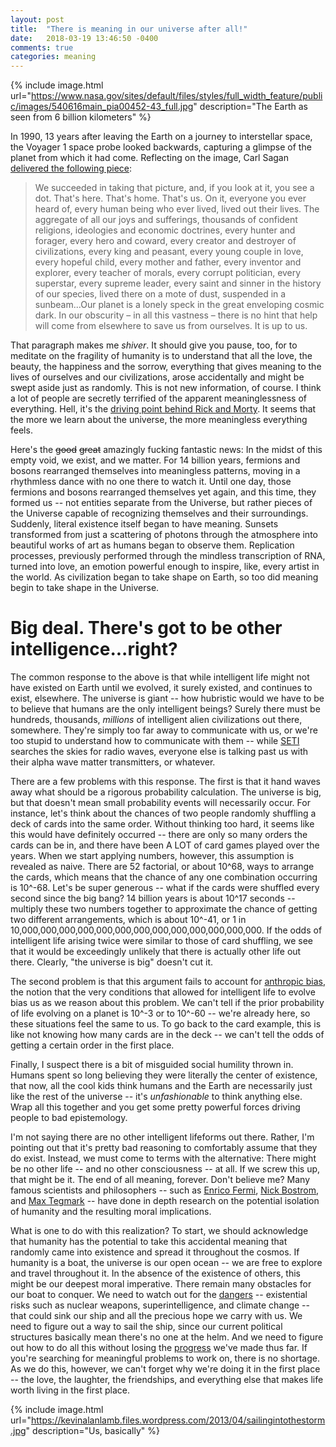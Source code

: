 ```yaml
---
layout: post
title:  "There is meaning in our universe after all!"
date:   2018-03-19 13:46:50 -0400
comments: true
categories: meaning
---
```

{% include image.html url="https://www.nasa.gov/sites/default/files/styles/full_width_feature/public/images/540616main_pia00452-43_full.jpg" description="The Earth as seen from 6 billion kilometers" %}

In 1990, 13 years after leaving the Earth on a journey to interstellar space, the Voyager 1 space probe looked backwards, capturing a glimpse of the planet from which it had come. Reflecting on the image, Carl Sagan [delivered the following piece](https://en.wikipedia.org/wiki/Pale_Blue_Dot#cite_note-Big_Sky-21):

> We succeeded in taking that picture, and, if you look at it, you see a dot. That's here. That's home. That's us. On it, everyone you ever heard of, every human being who ever lived, lived out their lives. The aggregate of all our joys and sufferings, thousands of confident religions, ideologies and economic doctrines, every hunter and forager, every hero and coward, every creator and destroyer of civilizations, every king and peasant, every young couple in love, every hopeful child, every mother and father, every inventor and explorer, every teacher of morals, every corrupt politician, every superstar, every supreme leader, every saint and sinner in the history of our species, lived there on a mote of dust, suspended in a sunbeam...Our planet is a lonely speck in the great enveloping cosmic dark. In our obscurity – in all this vastness – there is no hint that help will come from elsewhere to save us from ourselves. It is up to us.

That paragraph makes me _shiver_. It should give you pause, too, for to meditate on the fragility of humanity is to understand that all the love, the beauty, the happiness and the sorrow, everything that gives meaning to the lives of ourselves and our civilizations, arose accidentally and might be swept aside just as randomly. This is not new information, of course. I think a lot of people are secretly terrified of the apparent meaninglessness of everything. Hell, it's the [driving point behind Rick and Morty](http://i.imgur.com/5hFWTcl.gif). It seems that the more we learn about the universe, the more meaningless everything feels. 

Here's the ~~good~~ ~~great~~ amazingly fucking fantastic news: In the midst of this empty void, we exist, and we matter. For 14 billion years, fermions and bosons rearranged themselves into meaningless patterns, moving in a rhythmless dance with no one there to watch it. Until one day, those fermions and bosons rearranged themselves yet again, and this time, they formed us -- not entities separate from the Universe, but rather pieces of the Universe capable of recognizing themselves and their surroundings. Suddenly, literal existence itself began to have meaning. Sunsets transformed from just a scattering of photons through the atmosphere into beautiful works of art as humans began to observe them. Replication processes, previously performed through the mindless transcription of RNA, turned into love, an emotion powerful enough to inspire, like, every artist in the world. As civilization began to take shape on Earth, so too did meaning begin to take shape in the Universe. 

# Big deal. There's got to be other intelligence...right?

The common response to the above is that while intelligent life might not have existed on Earth until we evolved, it surely existed, and continues to exist, elsewhere. The universe is giant -- how hubristic would we have to be to believe that humans are the only intelligent beings? Surely there must be hundreds, thousands, _millions_ of intelligent alien civilizations out there, somewhere. They're simply too far away to communicate with us, or we're too stupid to understand how to communicate with them -- while [SETI](https://www.seti.org/about-us/mission) searches the skies for radio waves, everyone else is talking past us with their alpha wave matter transmitters, or whatever.

There are a few problems with this response. The first is that it hand waves away what should be a rigorous probability calculation. The universe is big, but that doesn't mean small probability events will necessarily occur. For instance, let's think about the chances of two people randomly shuffling a deck of cards into the same order. Without thinking too hard, it seems like this would have definitely occurred -- there are only so many orders the cards can be in, and there have been A LOT of card games played over the years. When we start applying numbers, however, this assumption is revealed as naive. There are 52 factorial, or about 10^68, ways to arrange the cards, which means that the chance of any one combination occurring is 10^-68. Let's be super generous -- what if the cards were shuffled every second since the big bang? 14 billion years is about 10^17 seconds -- multiply these two numbers together to approximate the chance of getting two different arrangements, which is about 10^-41, or 1 in 10,000,000,000,000,000,000,000,000,000,000,000,000,000. If the odds of intelligent life arising twice were similar to those of card shuffling, we see that it would be exceedingly unlikely that there is actually other life out there. Clearly, "the universe is big" doesn't cut it.

The second problem is that this argument fails to account for [anthropic bias](http://www.anthropic-principle.com/?q=anthropic_bias), the notion that the very conditions that allowed for intelligent life to evolve bias us as we reason about this problem. We can't tell if the prior probability of life evolving on a planet is 10^-3 or to 10^-60 -- we're already here, so these situations feel the same to us. To go back to the card example, this is like not knowing how many cards are in the deck -- we can't tell the odds of getting a certain order in the first place. 

Finally, I suspect there is a bit of misguided social humility thrown in. Humans spent so long believing they were literally the center of existence, that now, all the cool kids think humans and the Earth are necessarily just like the rest of the universe -- it's _unfashionable_ to think anything else. Wrap all this together and you get some pretty powerful forces driving people to bad epistemology.

I'm not saying there are no other intelligent lifeforms out there. Rather, I'm pointing out that it's pretty bad reasoning to comfortably assume that they do exist. Instead, we must come to terms with the alternative: There might be no other life -- and no other consciousness -- at all. If we screw this up, that might be it. The end of all meaning, forever. Don't believe me? Many famous scientists and philosophers -- such as [Enrico Fermi](https://en.wikipedia.org/wiki/Fermi_paradox), [Nick Bostrom](https://nickbostrom.com/papers/future.html), and [Max Tegmark](https://spectrum.ieee.org/tech-talk/robotics/artificial-intelligence/interview-max-tegmark-on-superintelligent-ai-cosmic-apocalypse-and-life-3-0) -- have done in depth research on the potential isolation of humanity and the resulting moral implications.

What is one to do with this realization? To start, we should acknowledge that humanity has the potential to take this accidental meaning that randomly came into existence and spread it throughout the cosmos. If humanity is a boat, the universe is our open ocean -- we are free to explore and travel throughout it. In the absence of the existence of others, this might be our deepest moral imperative. There remain many obstacles for our boat to conquer. We need to watch out for the [dangers](https://nickbostrom.com/existential/risks.html) -- existential risks such as nuclear weapons, superintelligence, and climate change -- that could sink our ship and all the precious hope we carry with us. We need to figure out a way to sail the ship, since our current political structures basically mean there's no one at the helm. And we need to figure out how to do all this without losing the [progress](http://www.bbc.com/news/world-asia-42549687) we've made thus far. If you're searching for meaningful problems to work on, there is no shortage. As we do this, however, we can't forget why we're doing it in the first place -- the love, the laughter, the friendships, and everything else that makes life worth living in the first place.

{% include image.html url="https://kevinalanlamb.files.wordpress.com/2013/04/sailingintothestorm.jpg" description="Us, basically" %}